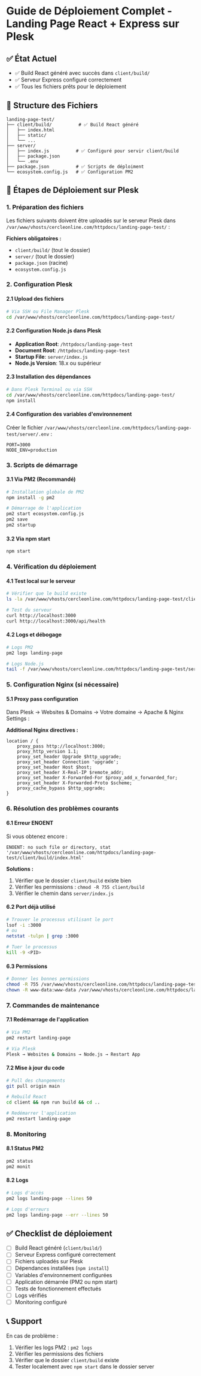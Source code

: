 # Guide de Déploiement Complet - Landing Page React + Express sur Plesk

## ✅ État Actuel
- ✅ Build React généré avec succès dans `client/build/`
- ✅ Serveur Express configuré correctement
- ✅ Tous les fichiers prêts pour le déploiement

## 📁 Structure des Fichiers
```
landing-page-test/
├── client/build/          # ✅ Build React généré
│   ├── index.html
│   ├── static/
│   └── ...
├── server/
│   ├── index.js          # ✅ Configuré pour servir client/build
│   ├── package.json
│   └── .env
├── package.json          # ✅ Scripts de déploiment
└── ecosystem.config.js   # ✅ Configuration PM2
```

## 🚀 Étapes de Déploiement sur Plesk

### 1. Préparation des fichiers
Les fichiers suivants doivent être uploadés sur le serveur Plesk dans `/var/www/vhosts/cercleonline.com/httpdocs/landing-page-test/` :

**Fichiers obligatoires :**
- `client/build/` (tout le dossier)
- `server/` (tout le dossier)
- `package.json` (racine)
- `ecosystem.config.js`

### 2. Configuration Plesk

#### 2.1 Upload des fichiers
```bash
# Via SSH ou File Manager Plesk
cd /var/www/vhosts/cercleonline.com/httpdocs/landing-page-test/
```

#### 2.2 Configuration Node.js dans Plesk
- **Application Root**: `/httpdocs/landing-page-test`
- **Document Root**: `/httpdocs/landing-page-test`
- **Startup File**: `server/index.js`
- **Node.js Version**: 18.x ou supérieur

#### 2.3 Installation des dépendances
```bash
# Dans Plesk Terminal ou via SSH
cd /var/www/vhosts/cercleonline.com/httpdocs/landing-page-test/
npm install
```

#### 2.4 Configuration des variables d'environnement
Créer le fichier `/var/www/vhosts/cercleonline.com/httpdocs/landing-page-test/server/.env` :
```env
PORT=3000
NODE_ENV=production
```

### 3. Scripts de démarrage

#### 3.1 Via PM2 (Recommandé)
```bash
# Installation globale de PM2
npm install -g pm2

# Démarrage de l'application
pm2 start ecosystem.config.js
pm2 save
pm2 startup
```

#### 3.2 Via npm start
```bash
npm start
```

### 4. Vérification du déploiement

#### 4.1 Test local sur le serveur
```bash
# Vérifier que le build existe
ls -la /var/www/vhosts/cercleonline.com/httpdocs/landing-page-test/client/build/index.html

# Test du serveur
curl http://localhost:3000
curl http://localhost:3000/api/health
```

#### 4.2 Logs et débogage
```bash
# Logs PM2
pm2 logs landing-page

# Logs Node.js
tail -f /var/www/vhosts/cercleonline.com/httpdocs/landing-page-test/server/logs/error.log
```

### 5. Configuration Nginx (si nécessaire)

#### 5.1 Proxy pass configuration
Dans Plesk → Websites & Domains → Votre domaine → Apache & Nginx Settings :

**Additional Nginx directives :**
```nginx
location / {
    proxy_pass http://localhost:3000;
    proxy_http_version 1.1;
    proxy_set_header Upgrade $http_upgrade;
    proxy_set_header Connection 'upgrade';
    proxy_set_header Host $host;
    proxy_set_header X-Real-IP $remote_addr;
    proxy_set_header X-Forwarded-For $proxy_add_x_forwarded_for;
    proxy_set_header X-Forwarded-Proto $scheme;
    proxy_cache_bypass $http_upgrade;
}
```

### 6. Résolution des problèmes courants

#### 6.1 Erreur ENOENT
Si vous obtenez encore :
```
ENOENT: no such file or directory, stat '/var/www/vhosts/cercleonline.com/httpdocs/landing-page-test/client/build/index.html'
```

**Solutions :**
1. Vérifier que le dossier `client/build` existe bien
2. Vérifier les permissions : `chmod -R 755 client/build`
3. Vérifier le chemin dans `server/index.js`

#### 6.2 Port déjà utilisé
```bash
# Trouver le processus utilisant le port
lsof -i :3000
# ou
netstat -tulpn | grep :3000

# Tuer le processus
kill -9 <PID>
```

#### 6.3 Permissions
```bash
# Donner les bonnes permissions
chmod -R 755 /var/www/vhosts/cercleonline.com/httpdocs/landing-page-test/
chown -R www-data:www-data /var/www/vhosts/cercleonline.com/httpdocs/landing-page-test/
```

### 7. Commandes de maintenance

#### 7.1 Redémarrage de l'application
```bash
# Via PM2
pm2 restart landing-page

# Via Plesk
Plesk → Websites & Domains → Node.js → Restart App
```

#### 7.2 Mise à jour du code
```bash
# Pull des changements
git pull origin main

# Rebuild React
cd client && npm run build && cd ..

# Redémarrer l'application
pm2 restart landing-page
```

### 8. Monitoring

#### 8.1 Status PM2
```bash
pm2 status
pm2 monit
```

#### 8.2 Logs
```bash
# Logs d'accès
pm2 logs landing-page --lines 50

# Logs d'erreurs
pm2 logs landing-page --err --lines 50
```

## ✅ Checklist de déploiement

- [ ] Build React généré (`client/build/`)
- [ ] Serveur Express configuré correctement
- [ ] Fichiers uploadés sur Plesk
- [ ] Dépendances installées (`npm install`)
- [ ] Variables d'environnement configurées
- [ ] Application démarrée (PM2 ou npm start)
- [ ] Tests de fonctionnement effectués
- [ ] Logs vérifiés
- [ ] Monitoring configuré

## 📞 Support

En cas de problème :
1. Vérifier les logs PM2 : `pm2 logs`
2. Vérifier les permissions des fichiers
3. Vérifier que le dossier `client/build` existe
4. Tester localement avec `npm start` dans le dossier server
